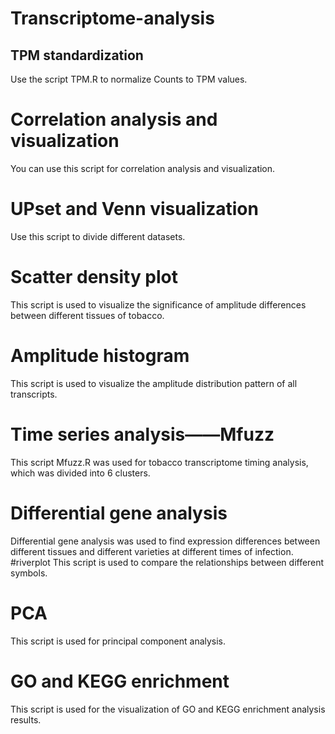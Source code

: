 # Transcriptome-analysis
## TPM standardization
Use the script TPM.R to normalize Counts to TPM values.
# Correlation analysis and visualization
You can use this script for correlation analysis and visualization.
# UPset and Venn visualization
Use this script to divide different datasets.
# Scatter density plot
This script is used to visualize the significance of amplitude differences between different tissues of tobacco.
# Amplitude histogram
This script is used to visualize the amplitude distribution pattern of all transcripts.
# Time series analysis——Mfuzz
This script Mfuzz.R was used for tobacco transcriptome timing analysis, which was divided into 6 clusters.
# Differential gene analysis
Differential gene analysis was used to find expression differences between different tissues and different varieties at different times of infection.
#riverplot
This script is used to compare the relationships between different symbols.
# PCA
This script is used for principal component analysis.
# GO and KEGG enrichment 
This script is used for the visualization of GO and KEGG enrichment analysis results.
